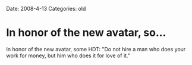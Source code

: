 Date: 2008-4-13
Categories: old

# In honor of the new avatar, so...

In honor of the new avatar, some HDT: &quot;Do not hire a man who does your work for money, but him who does it for love of it.&quot;
